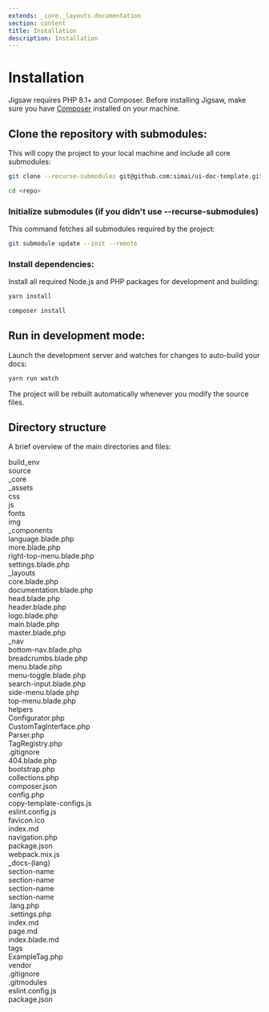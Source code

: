 ```yaml
---
extends: _core._layouts.documentation
section: content
title: Installation
description: Installation
---
```


# Installation

Jigsaw requires PHP 8.1+ and Composer. Before installing Jigsaw, make sure you have [Composer](https://getcomposer.org/)
installed on your machine.

## Clone the repository with submodules:

This will copy the project to your local machine and include all core submodules:

```bash
git clone --recurse-submodules git@github.com:simai/ui-doc-template.git
```
```bash
cd <repo>
```
### Initialize submodules (if you didn't use --recurse-submodules)

This command fetches all submodules required by the project:

```bash
git submodule update --init --remote
```

### Install dependencies:

Install all required Node.js and PHP packages for development and building:

```bash
yarn install
```

```bash
composer install
```

## Run in development mode:

Launch the development server and watches for changes to auto-build your docs:

```bash
yarn run watch
```

The project will be rebuilt automatically whenever you modify the source files.

## Directory structure

A brief overview of the main directories and files:

<div class="files">
    <div class="folder">build_env</div>
    <div class="folder folder--open">source
        <div class="folder folder--open">_core
            <div class="folder folder--open">_assets
                <div class="folder">css</div>
                <div class="folder">js</div>
                <div class="folder">fonts</div>
                <div class="folder">img</div>
            </div>
            <div class="folder folder--open">_components
            <div class="file">language.blade.php</div>
            <div class="file">more.blade.php</div>
            <div class="file">right-top-menu.blade.php</div>
            <div class="file">settings.blade.php</div>
            </div>
            <div class="folder folder--open">_layouts
                <div class="file">core.blade.php</div>
                <div class="file">documentation.blade.php</div>
                <div class="file">head.blade.php</div>
                <div class="file">header.blade.php</div>
                <div class="file">logo.blade.php</div>
                <div class="file">main.blade.php</div>
                <div class="file">master.blade.php</div>
            </div>
            <div class="folder folder--open">_nav
                <div class="file">bottom-nav.blade.php</div>
                <div class="file">breadcrumbs.blade.php</div>
                <div class="file">menu.blade.php</div>
                <div class="file">menu-toggle.blade.php</div>
                <div class="file">search-input.blade.php</div>
                <div class="file">side-menu.blade.php</div>
                <div class="file">top-menu.blade.php</div>
            </div>
            <div class="folder folder--open">helpers
                <div class="file">Configurator.php</div>
                <div class="file">CustomTagInterface.php</div>
                <div class="file">Parser.php</div>
                <div class="file">TagRegistry.php</div>
            </div>
            <div class="file">.gitignore</div>
            <div class="file">404.blade.php</div>
            <div class="file">bootstrap.php</div>
            <div class="file">collections.php</div>
            <div class="file">composer.json</div>
            <div class="file">config.php</div>
            <div class="file">copy-template-configs.js</div>
            <div class="file">eslint.config.js</div>
            <div class="file">favicon.ico</div>
            <div class="file">index.md</div>
            <div class="file">navigation.php</div>
            <div class="file">package.json</div>
            <div class="file">webpack.mix.js</div>
        </div>
        <div class="folder folder--open">_docs-(lang)
            <div class="folder">section-name</div>
            <div class="folder">section-name</div>
            <div class="folder">section-name</div>
            <div class="folder">section-name</div>
            <div class="file">.lang.php</div>
            <div class="file">.settings.php</div>
            <div class="file">index.md</div>
            <div class="file">page.md</div>
        </div>
        <div class="file">index.blade.md</div>
    </div>
    <div class="folder folder--open">tags
        <div class="file">ExampleTag.php</div>
    </div>
    <div class="folder">vendor</div>
    <div class="file">.gitignore</div>
    <div class="file">.gitmodules</div>
    <div class="file">eslint.config.js</div>
    <div class="file">package.json</div>
</div>


